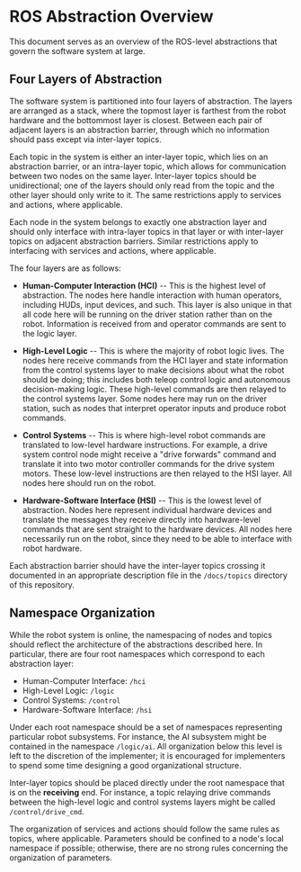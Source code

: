 # ROS Abstraction Overview

This document serves as an overview of the ROS-level abstractions that govern the software system at large.

## Four Layers of Abstraction

The software system is partitioned into four layers of abstraction.
The layers are arranged as a stack, where the topmost layer is farthest from the robot hardware and the bottommost layer is closest.
Between each pair of adjacent layers is an abstraction barrier, through which no information should pass except via inter-layer topics.

Each topic in the system is either an inter-layer topic, which lies on an abstraction barrier, or an intra-layer topic, which allows for communication between two nodes on the same layer.
Inter-layer topics should be unidirectional; one of the layers should only read from the topic and the other layer should only write to it.
The same restrictions apply to services and actions, where applicable.

Each node in the system belongs to exactly one abstraction layer and should only interface with intra-layer topics in that layer or with inter-layer topics on adjacent abstraction barriers.
Similar restrictions apply to interfacing with services and actions, where applicable.

The four layers are as follows:

* **Human-Computer Interaction (HCI)** -- This is the highest level of abstraction. The nodes here handle interaction with human operators, including HUDs, input devices, and such. This layer is also unique in that all code here will be running on the driver station rather than on the robot. Information is received from and operator commands are sent to the logic layer.

* **High-Level Logic** -- This is where the majority of robot logic lives. The nodes here receive commands from the HCI layer and state information from the control systems layer to make decisions about what the robot should be doing; this includes both teleop control logic and autonomous decision-making logic. These high-level commands are then relayed to the control systems layer. Some nodes here may run on the driver station, such as nodes that interpret operator inputs and produce robot commands.

* **Control Systems** -- This is where high-level robot commands are translated to low-level hardware instructions. For example, a drive system control node might receive a "drive forwards" command and translate it into two motor controller commands for the drive system motors. These low-level instructions are then relayed to the HSI layer. All nodes here should run on the robot.

* **Hardware-Software Interface (HSI)** -- This is the lowest level of abstraction. Nodes here represent individual hardware devices and translate the messages they receive directly into hardware-level commands that are sent straight to the hardware devices. All nodes here necessarily run on the robot, since they need to be able to interface with robot hardware.

Each abstraction barrier should have the inter-layer topics crossing it documented in an appropriate description file in the `/docs/topics` directory of this repository.

## Namespace Organization

While the robot system is online, the namespacing of nodes and topics should reflect the architecture of the abstractions described here.
In particular, there are four root namespaces which correspond to each abstraction layer:

* Human-Computer Interface: `/hci`
* High-Level Logic: `/logic`
* Control Systems: `/control`
* Hardware-Software Interface: `/hsi`

Under each root namespace should be a set of namespaces representing particular robot subsystems.
For instance, the AI subsystem might be contained in the namespace `/logic/ai`.
All organization below this level is left to the discretion of the implementer; it is encouraged for implementers to spend some time designing a good organizational structure.

Inter-layer topics should be placed directly under the root namespace that is on the **receiving** end.
For instance, a topic relaying drive commands between the high-level logic and control systems layers might be called `/control/drive_cmd`.

The organization of services and actions should follow the same rules as topics, where applicable.
Parameters should be confined to a node's local namespace if possible; otherwise, there are no strong rules concerning the organization of parameters.
